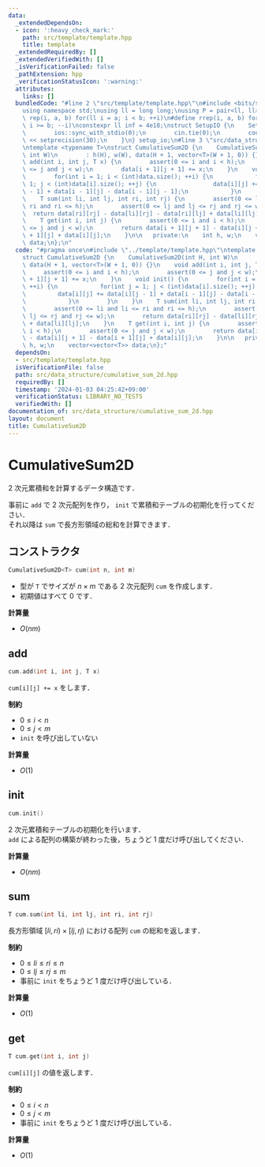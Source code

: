 ```yaml
---
data:
  _extendedDependsOn:
  - icon: ':heavy_check_mark:'
    path: src/template/template.hpp
    title: template
  _extendedRequiredBy: []
  _extendedVerifiedWith: []
  _isVerificationFailed: false
  _pathExtension: hpp
  _verificationStatusIcon: ':warning:'
  attributes:
    links: []
  bundledCode: "#line 2 \"src/template/template.hpp\"\n#include <bits/stdc++.h>\n\
    using namespace std;\nusing ll = long long;\nusing P = pair<ll, ll>;\n#define\
    \ rep(i, a, b) for(ll i = a; i < b; ++i)\n#define rrep(i, a, b) for(ll i = a;\
    \ i >= b; --i)\nconstexpr ll inf = 4e18;\nstruct SetupIO {\n    SetupIO() {\n\
    \        ios::sync_with_stdio(0);\n        cin.tie(0);\n        cout << fixed\
    \ << setprecision(30);\n    }\n} setup_io;\n#line 3 \"src/data_structure/cumulative_sum_2d.hpp\"\
    \ntemplate <typename T>\nstruct CumulativeSum2D {\n    CumulativeSum2D(int H,\
    \ int W)\n        : h(H), w(W), data(H + 1, vector<T>(W + 1, 0)) {}\n    void\
    \ add(int i, int j, T x) {\n        assert(0 <= i and i < h);\n        assert(0\
    \ <= j and j < w);\n        data[i + 1][j + 1] += x;\n    }\n    void init() {\n\
    \        for(int i = 1; i < (int)data.size(); ++i) {\n            for(int j =\
    \ 1; j < (int)data[i].size(); ++j) {\n                data[i][j] += data[i][j\
    \ - 1] + data[i - 1][j] - data[i - 1][j - 1];\n            }\n        }\n    }\n\
    \    T sum(int li, int lj, int ri, int rj) {\n        assert(0 <= li and li <=\
    \ ri and ri <= h);\n        assert(0 <= lj and lj <= rj and rj <= w);\n      \
    \  return data[ri][rj] - data[li][rj] - data[ri][lj] + data[li][lj];\n    }\n\
    \    T get(int i, int j) {\n        assert(0 <= i and i < h);\n        assert(0\
    \ <= j and j < w);\n        return data[i + 1][j + 1] - data[i][j + 1] - data[i\
    \ + 1][j] + data[i][j];\n    }\n\n   private:\n    int h, w;\n    vector<vector<T>>\
    \ data;\n};\n"
  code: "#pragma once\n#include \"../template/template.hpp\"\ntemplate <typename T>\n\
    struct CumulativeSum2D {\n    CumulativeSum2D(int H, int W)\n        : h(H), w(W),\
    \ data(H + 1, vector<T>(W + 1, 0)) {}\n    void add(int i, int j, T x) {\n   \
    \     assert(0 <= i and i < h);\n        assert(0 <= j and j < w);\n        data[i\
    \ + 1][j + 1] += x;\n    }\n    void init() {\n        for(int i = 1; i < (int)data.size();\
    \ ++i) {\n            for(int j = 1; j < (int)data[i].size(); ++j) {\n       \
    \         data[i][j] += data[i][j - 1] + data[i - 1][j] - data[i - 1][j - 1];\n\
    \            }\n        }\n    }\n    T sum(int li, int lj, int ri, int rj) {\n\
    \        assert(0 <= li and li <= ri and ri <= h);\n        assert(0 <= lj and\
    \ lj <= rj and rj <= w);\n        return data[ri][rj] - data[li][rj] - data[ri][lj]\
    \ + data[li][lj];\n    }\n    T get(int i, int j) {\n        assert(0 <= i and\
    \ i < h);\n        assert(0 <= j and j < w);\n        return data[i + 1][j + 1]\
    \ - data[i][j + 1] - data[i + 1][j] + data[i][j];\n    }\n\n   private:\n    int\
    \ h, w;\n    vector<vector<T>> data;\n};"
  dependsOn:
  - src/template/template.hpp
  isVerificationFile: false
  path: src/data_structure/cumulative_sum_2d.hpp
  requiredBy: []
  timestamp: '2024-01-03 04:25:42+09:00'
  verificationStatus: LIBRARY_NO_TESTS
  verifiedWith: []
documentation_of: src/data_structure/cumulative_sum_2d.hpp
layout: document
title: CumulativeSum2D
---
```


# CumulativeSum2D

$2$ 次元累積和を計算するデータ構造です．

事前に `add` で $2$ 次元配列を作り， `init` で累積和テーブルの初期化を行ってください．<br>
それ以降は `sum` で長方形領域の総和を計算できます．

## コンストラクタ

```cpp
CumulativeSum2D<T> cum(int n, int m)
```

- 型が `T` でサイズが $n \times m$ である $2$ 次元配列 `cum` を作成します．
- 初期値はすべて $0$ です．

**計算量**

- $O(nm)$

## add

```cpp
cum.add(int i, int j, T x)
```

`cum[i][j] += x` をします．

**制約**

- $0 \leq i < n$
- $0 \leq j < m$
- `init` を呼び出していない

**計算量**

- $O(1)$

## init

```cpp
cum.init()
```

$2$ 次元累積和テーブルの初期化を行います．<br>
`add` による配列の構築が終わった後，ちょうど $1$ 度だけ呼び出してください．

**計算量**

- $O(nm)$

## sum

```cpp
T cum.sum(int li, int lj, int ri, int rj)
```

長方形領域 $[li, ri) \times [lj, rj)$ における配列 `cum` の総和を返します．

**制約**

- $0 \leq li \leq ri \leq n$
- $0 \leq lj \leq rj \leq m$
- 事前に `init` をちょうど $1$ 度だけ呼び出している．

**計算量**

- $O(1)$

## get

```cpp
T cum.get(int i, int j)
```

`cum[i][j]` の値を返します．

**制約**

- $0 \leq i < n$
- $0 \leq j < m$
- 事前に `init` をちょうど $1$ 度だけ呼び出している．

**計算量**

- $O(1)$